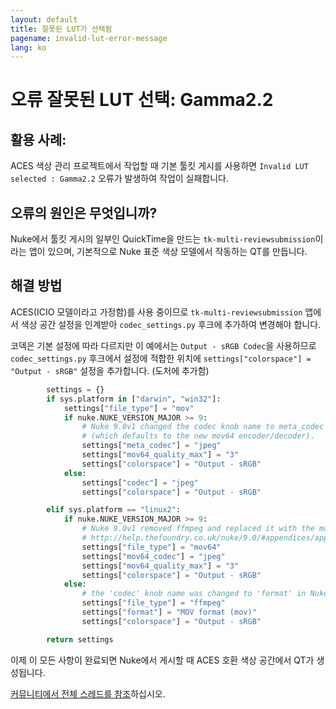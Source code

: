 ```yaml
---
layout: default
title: 잘못된 LUT가 선택됨
pagename: invalid-lut-error-message
lang: ko
---
```


# 오류 잘못된 LUT 선택: Gamma2.2

## 활용 사례:
ACES 색상 관리 프로젝트에서 작업할 때 기본 툴킷 게시를 사용하면 `Invalid LUT selected : Gamma2.2` 오류가 발생하여 작업이 실패합니다.

## 오류의 원인은 무엇입니까?
Nuke에서 툴킷 게시의 일부인 QuickTime을 만드는 `tk-multi-reviewsubmission`이라는 앱이 있으며, 기본적으로 Nuke 표준 색상 모델에서 작동하는 QT를 만듭니다.

## 해결 방법
ACES(ICIO 모델이라고 가정함)를 사용 중이므로 `tk-multi-reviewsubmission` 앱에서 색상 공간 설정을 인계받아 `codec_settings.py` 후크에 추가하여 변경해야 합니다.

코덱은 기본 설정에 따라 다르지만 이 예에서는 `Output - sRGB Codec`을 사용하므로 `codec_settings.py` 후크에서 설정에 적합한 위치에 `settings["colorspace"] = "Output - sRGB"` 설정을 추가합니다. (도처에 추가함)

```python
        settings = {}
        if sys.platform in ["darwin", "win32"]:
            settings["file_type"] = "mov"
            if nuke.NUKE_VERSION_MAJOR >= 9:
                # Nuke 9.0v1 changed the codec knob name to meta_codec and added an encoder knob
                # (which defaults to the new mov64 encoder/decoder).                  
                settings["meta_codec"] = "jpeg"
                settings["mov64_quality_max"] = "3"
                settings["colorspace"] = "Output - sRGB"
            else:
                settings["codec"] = "jpeg"
                settings["colorspace"] = "Output - sRGB"

        elif sys.platform == "linux2":
            if nuke.NUKE_VERSION_MAJOR >= 9:
                # Nuke 9.0v1 removed ffmpeg and replaced it with the mov64 writer
                # http://help.thefoundry.co.uk/nuke/9.0/#appendices/appendixc/supported_file_formats.html
                settings["file_type"] = "mov64"
                settings["mov64_codec"] = "jpeg"
                settings["mov64_quality_max"] = "3"
                settings["colorspace"] = "Output - sRGB"
            else:
                # the 'codec' knob name was changed to 'format' in Nuke 7.0
                settings["file_type"] = "ffmpeg"
                settings["format"] = "MOV format (mov)"
                settings["colorspace"] = "Output - sRGB"

        return settings
```

이제 이 모든 사항이 완료되면 Nuke에서 게시할 때 ACES 호환 색상 공간에서 QT가 생성됩니다.

[커뮤니티에서 전체 스레드를 참조](https://community.shotgridsoftware.com/t/what-to-do-when-publish-from-aces-nuke-script-fails-with-error-invalid-lut-selected-gamma2-2/197)하십시오.

